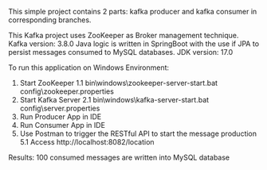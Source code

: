This simple project contains 2 parts: kafka producer and kafka consumer in corresponding branches.

This Kafka project uses ZooKeeper as Broker management technique.
Kafka version: 3.8.0
Java logic is written in SpringBoot with the use if JPA to persist messages consumed to MySQL databases.
JDK version: 17.0

To run this application on Windows Environment:
1. Start ZooKeeper
1.1 bin\windows\zookeeper-server-start.bat config\zookeeper.properties
2. Start Kafka Server
2.1 bin\windows\kafka-server-start.bat config\server.properties
3. Run Producer App in IDE
4. Run Consumer App in IDE
5. Use Postman to trigger the RESTful API to start the message production
5.1 Access http://localhost:8082/location

Results:
100 consumed messages are written into MySQL database
